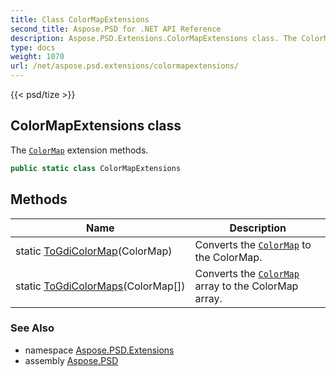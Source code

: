```yaml
---
title: Class ColorMapExtensions
second_title: Aspose.PSD for .NET API Reference
description: Aspose.PSD.Extensions.ColorMapExtensions class. The ColorMap extension methods
type: docs
weight: 1070
url: /net/aspose.psd.extensions/colormapextensions/
---
```

{{< psd/tize >}}
## ColorMapExtensions class

The [`ColorMap`](../../aspose.psd/colormap/) extension methods.

```csharp
public static class ColorMapExtensions
```

## Methods

| Name | Description |
| --- | --- |
| static [ToGdiColorMap](../../aspose.psd.extensions/colormapextensions/togdicolormap/)(ColorMap) | Converts the [`ColorMap`](../../aspose.psd/colormap/) to the ColorMap. |
| static [ToGdiColorMaps](../../aspose.psd.extensions/colormapextensions/togdicolormaps/)(ColorMap[]) | Converts the [`ColorMap`](../../aspose.psd/colormap/) array to the ColorMap array. |

### See Also

* namespace [Aspose.PSD.Extensions](../../aspose.psd.extensions/)
* assembly [Aspose.PSD](../../)


